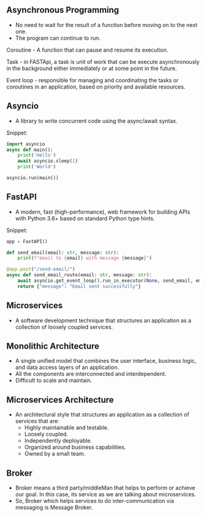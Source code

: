 ## Asynchronous Programming
- No need to wait for the result of a function before moving on to the next one.
- The program can continue to run.

Coroutine - A function that can pause and resume its execution.

Task - in FASTApi, a task is unit of work that can be execute asynchronously in the background either immediately or at some point in the future.

Event loop - responsible for managing and coordinating the tasks or coroutines in an application, based on priority and available resources.

## Asyncio 
- A library to write concurrent code using the async/await syntax.

Snippet: 
```python
import asyncio
async def main():
    print('Hello')
    await asyncio.sleep(1)
    print('World')

asyncio.run(main())
```

## FastAPI
- A modern, fast (high-performance), web framework for building APIs with Python 3.6+ based on standard Python type hints.

Snippet:
```python
app = FastAPI()

def send_email(email: str, message: str):
    print(f"email to {email} with message {message}")

@app.post("/send-email/")
async def send_email_route(email: str, message: str):
    await asyncio.get_event_loop().run_in_executor(None, send_email, email, message)
    return {"message": "Email sent successfully"}
```

## Microservices
- A software development technique that structures an application as a collection of loosely coupled services.

## Monolithic Architecture
- A single unified model that combines the user interface, business logic, and data access layers of an application.
- All the components are interconnected and interdependent.
- Difficult to scale and maintain.

## Microservices Architecture
- An architectural style that structures an application as a collection of services that are:
  - Highly maintainable and testable.
  - Loosely coupled.
  - Independently deployable.
  - Organized around business capabilities.
  - Owned by a small team.

## Broker
- Broker means a third party/middleMan that helps to perform or achieve our goal. In this case, its service as we are talking about microservices.
- So, Broker which helps services to do inter-communication via messaging is Message Broker.


    
